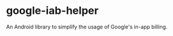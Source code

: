 google-iab-helper
=================

An Android library to simplify the usage of Google's in-app billing.
